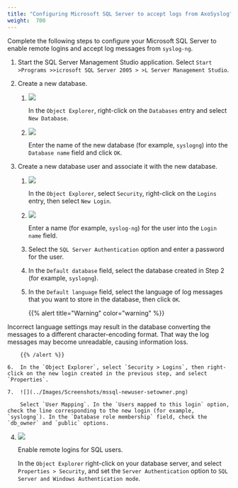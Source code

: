 ```yaml
---
title: "Configuring Microsoft SQL Server to accept logs from AxoSyslog"
weight:  700
---
```

<!-- DISCLAIMER: This file is based on the syslog-ng Open Source Edition documentation https://github.com/balabit/syslog-ng-ose-guides/commit/2f4a52ee61d1ea9ad27cb4f3168b95408fddfdf2 and is used under the terms of The syslog-ng Open Source Edition Documentation License. The file has been modified by Axoflow. -->

Complete the following steps to configure your Microsoft SQL Server to enable remote logins and accept log messages from `syslog-ng`.


1.  Start the SQL Server Management Studio application. Select `Start >Programs >>icrosoft SQL Server 2005 > >L Server Management Studio`.

2.  Create a new database.
    
    1.  ![](../Images/Screenshots/mssql-newdb-select.png)
        
        In the `Object Explorer`, right-click on the `Databases` entry and select `New Database`.
    
    2.  ![](../Images/Screenshots/mssql-newdb-create.png)
        
        Enter the name of the new database (for example, `syslogng`) into the `Database name` field and click `OK`.

3.  Create a new database user and associate it with the new database.
    
    1.  ![](../Images/Screenshots/mssql-newuser-select.png)
        
        In the `Object Explorer`, select `Security`, right-click on the `Logins` entry, then select `New Login`.
    
    2.  ![](../Images/Screenshots/mssql-newuser-general.png)
        
        Enter a name (for example, `syslog-ng`) for the user into the `Login name` field.
    
    3.  Select the `SQL Server Authentication` option and enter a password for the user.
    
    4.  In the `Default database` field, select the database created in Step 2 (for example, `syslogng`).
    
    5.  In the `Default language` field, select the language of log messages that you want to store in the database, then click `OK`.
        
        {{% alert title="Warning" color="warning" %}}
        
Incorrect language settings may result in the database converting the messages to a different character-encoding format. That way the log messages may become unreadable, causing information loss.
        
        {{% /alert %}}
    
    6.  In the `Object Explorer`, select `Security > Logins`, then right-click on the new login created in the previous step, and select `Properties`.
    
    7.  ![](../Images/Screenshots/mssql-newuser-setowner.png)
        
        Select `User Mapping`. In the `Users mapped to this login` option, check the line corresponding to the new login (for example, `syslogng`). In the `Database role membership` field, check the `db_owner` and `public` options.

4.  ![](../Images/Screenshots/mssql-newuser-login.png)
    
    Enable remote logins for SQL users.
    
    In the `Object Explorer` right-click on your database server, and select `Properties > Security`, and set the `Server Authentication` option to `SQL Server and Windows Authentication mode`.

